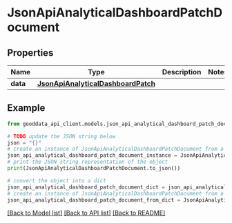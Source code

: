 # JsonApiAnalyticalDashboardPatchDocument


## Properties

Name | Type | Description | Notes
------------ | ------------- | ------------- | -------------
**data** | [**JsonApiAnalyticalDashboardPatch**](JsonApiAnalyticalDashboardPatch.md) |  | 

## Example

```python
from gooddata_api_client.models.json_api_analytical_dashboard_patch_document import JsonApiAnalyticalDashboardPatchDocument

# TODO update the JSON string below
json = "{}"
# create an instance of JsonApiAnalyticalDashboardPatchDocument from a JSON string
json_api_analytical_dashboard_patch_document_instance = JsonApiAnalyticalDashboardPatchDocument.from_json(json)
# print the JSON string representation of the object
print(JsonApiAnalyticalDashboardPatchDocument.to_json())

# convert the object into a dict
json_api_analytical_dashboard_patch_document_dict = json_api_analytical_dashboard_patch_document_instance.to_dict()
# create an instance of JsonApiAnalyticalDashboardPatchDocument from a dict
json_api_analytical_dashboard_patch_document_from_dict = JsonApiAnalyticalDashboardPatchDocument.from_dict(json_api_analytical_dashboard_patch_document_dict)
```
[[Back to Model list]](../README.md#documentation-for-models) [[Back to API list]](../README.md#documentation-for-api-endpoints) [[Back to README]](../README.md)


